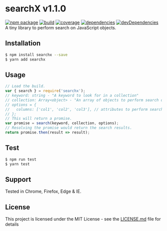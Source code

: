 # searchX v1.1.0
[![npm package](https://badge.fury.io/js/searchx.svg)](https://github.com/aayani/searchX) [![build](https://travis-ci.org/aayani/searchX.svg?branch=master)](https://travis-ci.org/aayani/searchX) [![coverage](https://coveralls.io/repos/github/aayani/searchX/badge.svg?branch=master)](https://coveralls.io/github/aayani/searchX?branch=master) [![dependencies](https://david-dm.org/aayani/searchx.svg)](https://david-dm.org/aayani/searchx) [![devDependencies](https://david-dm.org/aayani/searchx/dev-status.svg)](https://david-dm.org/aayani/searchx?type=dev)
A tiny library to perform search on JavaScript objects.
## Installation
```sh
$ npm install searchx --save
$ yarn add searchx
```
## Usage
```js
// Load the build.
var { search } = require('searchx');
// keyword: string - "A keyword to look for in a collection"
// collection: Array<object> - "An array of objects to perform search on"
// options = {
//   columns: ['col1', 'col2', 'col3'], // attributes to perform search on. (null by default)
// };
// This will return a promise.
var promise = search(keyword, collection, options);
// Resolving the promise would return the search results.
return promise.then(result => result);
```
## Test
```sh
$ npm run test
$ yarn test
```
## Support
Tested in Chrome, Firefox, Edge & IE.
## License
This project is licensed under the MIT License - see the [LICENSE.md](LICENSE) file for details